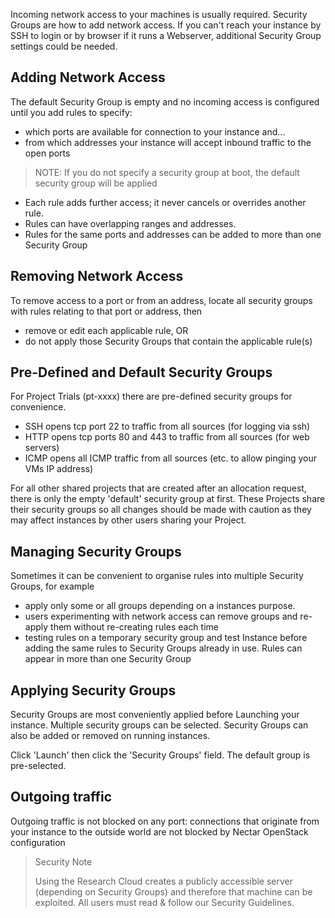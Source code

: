 Incoming network access to your machines is usually required. Security Groups
are how to add network access. If you can't reach your instance by SSH to login
or by browser if it runs a Webserver, additional Security Group settings could
be needed.

## Adding Network Access

The default Security Group is empty and no incoming access is configured until
you add rules to specify:

- which ports are available for connection to your instance and...
- from which addresses your instance will accept inbound traffic to the
  open ports

> NOTE: If you do not specify a security group at boot, the default security
> group will be applied

- Each rule adds further access; it never cancels or overrides another rule.
- Rules can have overlapping ranges and addresses.
- Rules for the same ports and addresses can be added to more than one
  Security Group

## Removing Network Access

To remove access to a port or from an address, locate all security groups with
rules relating to that port or address, then

- remove or edit each applicable rule, OR
- do not apply those Security Groups that contain the applicable rule(s)

## Pre-Defined and Default Security Groups

For Project Trials (pt-xxxx) there are pre-defined security groups for
convenience.

- SSH opens tcp port 22 to traffic from all sources (for logging via ssh)
- HTTP opens tcp ports 80 and 443 to traffic from all sources (for
  web servers)
- ICMP opens all ICMP traffic from all sources (etc. to allow pinging your
  VMs IP address)

For all other shared projects that are created after an allocation request,
there is only the empty 'default' security group at first. These Projects
share their security groups so all changes should be made with caution as
they may affect instances by other users sharing your Project.

## Managing Security Groups

Sometimes it can be convenient to organise rules into multiple Security
Groups,
for example

- apply only some or all groups depending on a instances purpose.
- users experimenting with network access can remove groups and re-apply
  them without re-creating rules each time
- testing rules on a temporary security group and test Instance before
  adding the same rules to Security Groups already in use.
  Rules can appear in more than one Security Group

## Applying Security Groups

Security Groups are most conveniently applied before Launching your
instance. Multiple security groups can be selected.
Security Groups can also be added or removed on running instances.

Click 'Launch' then click the 'Security Groups' field. The default group is
pre-selected.

## Outgoing traffic

Outgoing traffic is not blocked on any port:  connections that originate
from your instance to the outside world are not blocked by Nectar
OpenStack configuration

> Security Note
>
> Using the Research Cloud creates a publicly accessible server (depending on
> Security Groups) and therefore that machine can be exploited. All users must
> read & follow our Security Guidelines.

